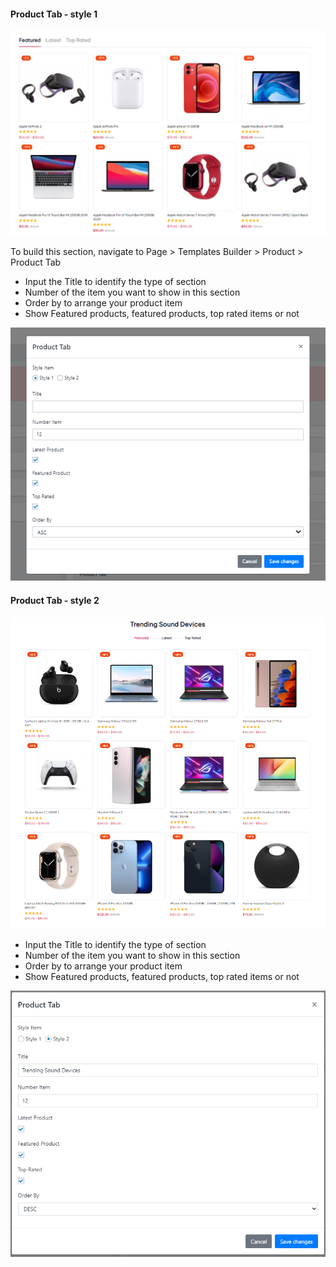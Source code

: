 #### Product Tab - style 1

![](/assets/images/product-tab/9f5d67e9e530027870133613c48f4273.png)

To build this section, navigate to Page &gt; Templates Builder &gt; Product &gt; Product Tab

- Input the Title to identify the type of section
- Number of the item you want to show in this section
- Order by to arrange your product item
- Show Featured products, featured products, top rated items or not
 
![](/assets/images/product-tab/6e2b350a205a5fdb9e92ae43f3b340ee.png)

####  

####  

#### Product Tab - style 2

![](/assets/images/product-tab/96cd4f716c25612e823ad7be556deabb.png)

- Input the Title to identify the type of section
- Number of the item you want to show in this section
- Order by to arrange your product item
- Show Featured products, featured products, top rated items or not
 
![](/assets/images/product-tab/3818fd06606a35a545864221532da80c.png)